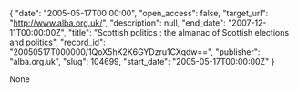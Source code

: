 {
  "date": "2005-05-17T00:00:00", 
  "open_access": false, 
  "target_url": "http://www.alba.org.uk/", 
  "description": null, 
  "end_date": "2007-12-11T00:00:00Z", 
  "title": "Scottish politics : the almanac of Scottish elections and politics", 
  "record_id": "20050517T000000/1QoX5hK2K6GYDzru1CXqdw==", 
  "publisher": "alba.org.uk", 
  "slug": 104699, 
  "start_date": "2005-05-17T00:00:00Z"
}

None